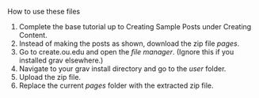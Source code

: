How to use these files

1. Complete the base tutorial up to Creating Sample Posts under Creating Content.
2. Instead of making the posts as shown, download the zip file _pages_.
3. Go to create.ou.edu and open the _file manager_. (Ignore this if you installed grav elsewhere.)
4. Navigate to your grav install directory and go to the _user_ folder.
5. Upload the zip file.
6. Replace the current _pages_ folder with the extracted zip file.
